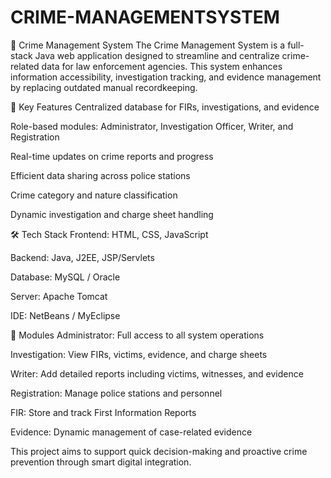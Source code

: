 # CRIME-MANAGEMENTSYSTEM
🔐 Crime Management System
The Crime Management System is a full-stack Java web application designed to streamline and centralize crime-related data for law enforcement agencies. This system enhances information accessibility, investigation tracking, and evidence management by replacing outdated manual recordkeeping.

🚀 Key Features
Centralized database for FIRs, investigations, and evidence

Role-based modules: Administrator, Investigation Officer, Writer, and Registration

Real-time updates on crime reports and progress

Efficient data sharing across police stations

Crime category and nature classification

Dynamic investigation and charge sheet handling

🛠️ Tech Stack
Frontend: HTML, CSS, JavaScript

Backend: Java, J2EE, JSP/Servlets

Database: MySQL / Oracle

Server: Apache Tomcat

IDE: NetBeans / MyEclipse

📁 Modules
Administrator: Full access to all system operations

Investigation: View FIRs, victims, evidence, and charge sheets

Writer: Add detailed reports including victims, witnesses, and evidence

Registration: Manage police stations and personnel

FIR: Store and track First Information Reports

Evidence: Dynamic management of case-related evidence

This project aims to support quick decision-making and proactive crime prevention through smart digital integration.
